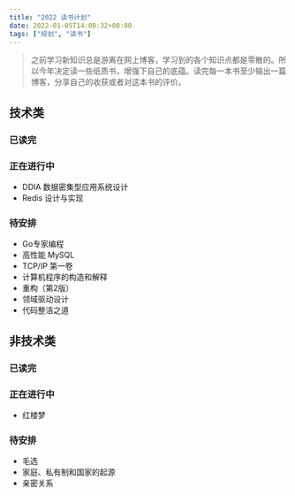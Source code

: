 ```yaml
---
title: "2022 读书计划"
date: 2022-01-05T14:08:32+08:00
tags: ["规划", "读书"]
---
```


> 之前学习新知识总是游离在网上博客，学习到的各个知识点都是零散的。所以今年决定读一些纸质书，增强下自己的底蕴。读完每一本书至少输出一篇博客，分享自己的收获或者对这本书的评价。

## 技术类

### 已读完

### 正在进行中

- DDIA 数据密集型应用系统设计
- Redis 设计与实现

### 待安排

- Go专家编程
- 高性能 MySQL
- TCP/IP 第一卷
- 计算机程序的构造和解释
- 重构（第2版）
- 领域驱动设计
- 代码整洁之道

## 非技术类

### 已读完

### 正在进行中

- 红楼梦

### 待安排

- 毛选
- 家庭、私有制和国家的起源
- 亲密关系

